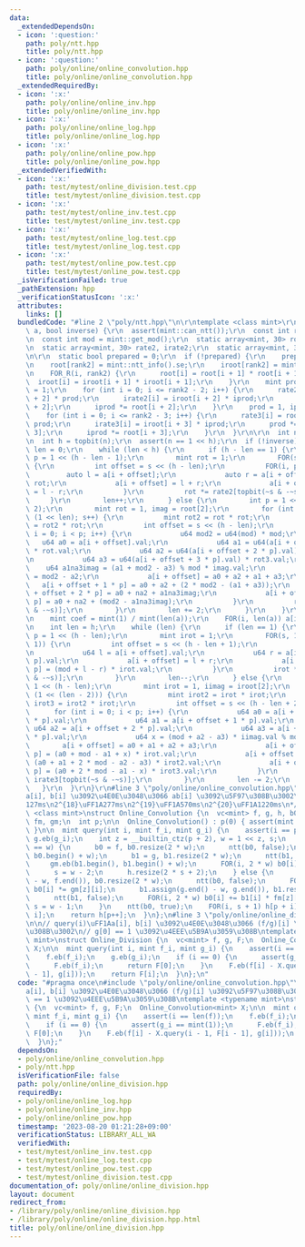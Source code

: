```yaml
---
data:
  _extendedDependsOn:
  - icon: ':question:'
    path: poly/ntt.hpp
    title: poly/ntt.hpp
  - icon: ':question:'
    path: poly/online/online_convolution.hpp
    title: poly/online/online_convolution.hpp
  _extendedRequiredBy:
  - icon: ':x:'
    path: poly/online/online_inv.hpp
    title: poly/online/online_inv.hpp
  - icon: ':x:'
    path: poly/online/online_log.hpp
    title: poly/online/online_log.hpp
  - icon: ':x:'
    path: poly/online/online_pow.hpp
    title: poly/online/online_pow.hpp
  _extendedVerifiedWith:
  - icon: ':x:'
    path: test/mytest/online_division.test.cpp
    title: test/mytest/online_division.test.cpp
  - icon: ':x:'
    path: test/mytest/online_inv.test.cpp
    title: test/mytest/online_inv.test.cpp
  - icon: ':x:'
    path: test/mytest/online_log.test.cpp
    title: test/mytest/online_log.test.cpp
  - icon: ':x:'
    path: test/mytest/online_pow.test.cpp
    title: test/mytest/online_pow.test.cpp
  _isVerificationFailed: true
  _pathExtension: hpp
  _verificationStatusIcon: ':x:'
  attributes:
    links: []
  bundledCode: "#line 2 \"poly/ntt.hpp\"\n\r\ntemplate <class mint>\r\nvoid ntt(vector<mint>&\
    \ a, bool inverse) {\r\n  assert(mint::can_ntt());\r\n  const int rank2 = mint::ntt_info().fi;\r\
    \n  const int mod = mint::get_mod();\r\n  static array<mint, 30> root, iroot;\r\
    \n  static array<mint, 30> rate2, irate2;\r\n  static array<mint, 30> rate3, irate3;\r\
    \n\r\n  static bool prepared = 0;\r\n  if (!prepared) {\r\n    prepared = 1;\r\
    \n    root[rank2] = mint::ntt_info().se;\r\n    iroot[rank2] = mint(1) / root[rank2];\r\
    \n    FOR_R(i, rank2) {\r\n      root[i] = root[i + 1] * root[i + 1];\r\n    \
    \  iroot[i] = iroot[i + 1] * iroot[i + 1];\r\n    }\r\n    mint prod = 1, iprod\
    \ = 1;\r\n    for (int i = 0; i <= rank2 - 2; i++) {\r\n      rate2[i] = root[i\
    \ + 2] * prod;\r\n      irate2[i] = iroot[i + 2] * iprod;\r\n      prod *= iroot[i\
    \ + 2];\r\n      iprod *= root[i + 2];\r\n    }\r\n    prod = 1, iprod = 1;\r\n\
    \    for (int i = 0; i <= rank2 - 3; i++) {\r\n      rate3[i] = root[i + 3] *\
    \ prod;\r\n      irate3[i] = iroot[i + 3] * iprod;\r\n      prod *= iroot[i +\
    \ 3];\r\n      iprod *= root[i + 3];\r\n    }\r\n  }\r\n\r\n  int n = int(a.size());\r\
    \n  int h = topbit(n);\r\n  assert(n == 1 << h);\r\n  if (!inverse) {\r\n    int\
    \ len = 0;\r\n    while (len < h) {\r\n      if (h - len == 1) {\r\n        int\
    \ p = 1 << (h - len - 1);\r\n        mint rot = 1;\r\n        FOR(s, 1 << len)\
    \ {\r\n          int offset = s << (h - len);\r\n          FOR(i, p) {\r\n   \
    \         auto l = a[i + offset];\r\n            auto r = a[i + offset + p] *\
    \ rot;\r\n            a[i + offset] = l + r;\r\n            a[i + offset + p]\
    \ = l - r;\r\n          }\r\n          rot *= rate2[topbit(~s & -~s)];\r\n   \
    \     }\r\n        len++;\r\n      } else {\r\n        int p = 1 << (h - len -\
    \ 2);\r\n        mint rot = 1, imag = root[2];\r\n        for (int s = 0; s <\
    \ (1 << len); s++) {\r\n          mint rot2 = rot * rot;\r\n          mint rot3\
    \ = rot2 * rot;\r\n          int offset = s << (h - len);\r\n          for (int\
    \ i = 0; i < p; i++) {\r\n            u64 mod2 = u64(mod) * mod;\r\n         \
    \   u64 a0 = a[i + offset].val;\r\n            u64 a1 = u64(a[i + offset + p].val)\
    \ * rot.val;\r\n            u64 a2 = u64(a[i + offset + 2 * p].val) * rot2.val;\r\
    \n            u64 a3 = u64(a[i + offset + 3 * p].val) * rot3.val;\r\n        \
    \    u64 a1na3imag = (a1 + mod2 - a3) % mod * imag.val;\r\n            u64 na2\
    \ = mod2 - a2;\r\n            a[i + offset] = a0 + a2 + a1 + a3;\r\n         \
    \   a[i + offset + 1 * p] = a0 + a2 + (2 * mod2 - (a1 + a3));\r\n            a[i\
    \ + offset + 2 * p] = a0 + na2 + a1na3imag;\r\n            a[i + offset + 3 *\
    \ p] = a0 + na2 + (mod2 - a1na3imag);\r\n          }\r\n          rot *= rate3[topbit(~s\
    \ & -~s)];\r\n        }\r\n        len += 2;\r\n      }\r\n    }\r\n  } else {\r\
    \n    mint coef = mint(1) / mint(len(a));\r\n    FOR(i, len(a)) a[i] *= coef;\r\
    \n    int len = h;\r\n    while (len) {\r\n      if (len == 1) {\r\n        int\
    \ p = 1 << (h - len);\r\n        mint irot = 1;\r\n        FOR(s, 1 << (len -\
    \ 1)) {\r\n          int offset = s << (h - len + 1);\r\n          FOR(i, p) {\r\
    \n            u64 l = a[i + offset].val;\r\n            u64 r = a[i + offset +\
    \ p].val;\r\n            a[i + offset] = l + r;\r\n            a[i + offset +\
    \ p] = (mod + l - r) * irot.val;\r\n          }\r\n          irot *= irate2[topbit(~s\
    \ & -~s)];\r\n        }\r\n        len--;\r\n      } else {\r\n        int p =\
    \ 1 << (h - len);\r\n        mint irot = 1, iimag = iroot[2];\r\n        FOR(s,\
    \ (1 << (len - 2))) {\r\n          mint irot2 = irot * irot;\r\n          mint\
    \ irot3 = irot2 * irot;\r\n          int offset = s << (h - len + 2);\r\n    \
    \      for (int i = 0; i < p; i++) {\r\n            u64 a0 = a[i + offset + 0\
    \ * p].val;\r\n            u64 a1 = a[i + offset + 1 * p].val;\r\n           \
    \ u64 a2 = a[i + offset + 2 * p].val;\r\n            u64 a3 = a[i + offset + 3\
    \ * p].val;\r\n            u64 x = (mod + a2 - a3) * iimag.val % mod;\r\n    \
    \        a[i + offset] = a0 + a1 + a2 + a3;\r\n            a[i + offset + 1 *\
    \ p] = (a0 + mod - a1 + x) * irot.val;\r\n            a[i + offset + 2 * p] =\
    \ (a0 + a1 + 2 * mod - a2 - a3) * irot2.val;\r\n            a[i + offset + 3 *\
    \ p] = (a0 + 2 * mod - a1 - x) * irot3.val;\r\n          }\r\n          irot *=\
    \ irate3[topbit(~s & -~s)];\r\n        }\r\n        len -= 2;\r\n      }\r\n \
    \   }\r\n  }\r\n}\r\n#line 3 \"poly/online/online_convolution.hpp\"\n\n/*\nquery(i)\uFF1A\
    a[i], b[i] \u3092\u4E0E\u3048\u3066 ab[i] \u3092\u5F97\u308B\u3002\n2^{17}\uFF1A\
    127ms\n2^{18}\uFF1A277ms\n2^{19}\uFF1A570ms\n2^{20}\uFF1A1220ms\n*/\ntemplate\
    \ <class mint>\nstruct Online_Convolution {\n  vc<mint> f, g, h, b0, b1;\n  vvc<mint>\
    \ fm, gm;\n  int p;\n\n  Online_Convolution() : p(0) { assert(mint::can_ntt());\
    \ }\n\n  mint query(int i, mint f_i, mint g_i) {\n    assert(i == p);\n    f.eb(f_i),\
    \ g.eb(g_i);\n    int z = __builtin_ctz(p + 2), w = 1 << z, s;\n    if (p + 2\
    \ == w) {\n      b0 = f, b0.resize(2 * w);\n      ntt(b0, false);\n      fm.eb(b0.begin(),\
    \ b0.begin() + w);\n      b1 = g, b1.resize(2 * w);\n      ntt(b1, false);\n \
    \     gm.eb(b1.begin(), b1.begin() + w);\n      FOR(i, 2 * w) b0[i] *= b1[i];\n\
    \      s = w - 2;\n      h.resize(2 * s + 2);\n    } else {\n      b0.assign(f.end()\
    \ - w, f.end()), b0.resize(2 * w);\n      ntt(b0, false);\n      FOR(i, 2 * w)\
    \ b0[i] *= gm[z][i];\n      b1.assign(g.end() - w, g.end()), b1.resize(2 * w);\n\
    \      ntt(b1, false);\n      FOR(i, 2 * w) b0[i] += b1[i] * fm[z][i];\n     \
    \ s = w - 1;\n    }\n    ntt(b0, true);\n    FOR(i, s + 1) h[p + i] += b0[s +\
    \ i];\n    return h[p++];\n  }\n};\n#line 3 \"poly/online/online_division.hpp\"\
    \n\n// query(i)\uFF1Aa[i], b[i] \u3092\u4E0E\u3048\u3066 (f/g)[i] \u3092\u5F97\
    \u308B\u3002\n// g[0] == 1 \u3092\u4EEE\u5B9A\u3059\u308B\ntemplate <typename\
    \ mint>\nstruct Online_Division {\n  vc<mint> f, g, F;\n  Online_Convolution<mint>\
    \ X;\n\n  mint query(int i, mint f_i, mint g_i) {\n    assert(i == len(f));\n\
    \    f.eb(f_i);\n    g.eb(g_i);\n    if (i == 0) {\n      assert(g_i == mint(1));\n\
    \      F.eb(f_i);\n      return F[0];\n    }\n    F.eb(f[i] - X.query(i - 1, F[i\
    \ - 1], g[i]));\n    return F[i];\n  }\n};\n"
  code: "#pragma once\n#include \"poly/online/online_convolution.hpp\"\n\n// query(i)\uFF1A\
    a[i], b[i] \u3092\u4E0E\u3048\u3066 (f/g)[i] \u3092\u5F97\u308B\u3002\n// g[0]\
    \ == 1 \u3092\u4EEE\u5B9A\u3059\u308B\ntemplate <typename mint>\nstruct Online_Division\
    \ {\n  vc<mint> f, g, F;\n  Online_Convolution<mint> X;\n\n  mint query(int i,\
    \ mint f_i, mint g_i) {\n    assert(i == len(f));\n    f.eb(f_i);\n    g.eb(g_i);\n\
    \    if (i == 0) {\n      assert(g_i == mint(1));\n      F.eb(f_i);\n      return\
    \ F[0];\n    }\n    F.eb(f[i] - X.query(i - 1, F[i - 1], g[i]));\n    return F[i];\n\
    \  }\n};"
  dependsOn:
  - poly/online/online_convolution.hpp
  - poly/ntt.hpp
  isVerificationFile: false
  path: poly/online/online_division.hpp
  requiredBy:
  - poly/online/online_log.hpp
  - poly/online/online_inv.hpp
  - poly/online/online_pow.hpp
  timestamp: '2023-08-20 01:21:28+09:00'
  verificationStatus: LIBRARY_ALL_WA
  verifiedWith:
  - test/mytest/online_inv.test.cpp
  - test/mytest/online_log.test.cpp
  - test/mytest/online_pow.test.cpp
  - test/mytest/online_division.test.cpp
documentation_of: poly/online/online_division.hpp
layout: document
redirect_from:
- /library/poly/online/online_division.hpp
- /library/poly/online/online_division.hpp.html
title: poly/online/online_division.hpp
---
```

